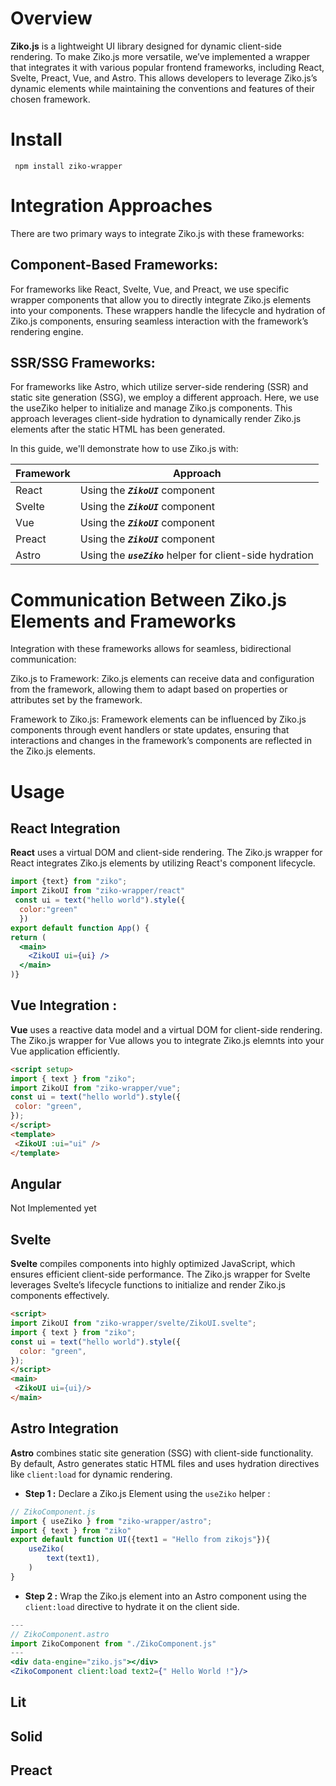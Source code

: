 # Overview

**Ziko.js** is a lightweight UI library designed for dynamic client-side rendering. To make Ziko.js more versatile, we’ve implemented a wrapper that integrates it with various popular frontend frameworks, including React, Svelte, Preact, Vue, and Astro. This allows developers to leverage Ziko.js’s dynamic elements while maintaining the conventions and features of their chosen framework.

# Install
```shell
 npm install ziko-wrapper
```

# Integration Approaches 
There are two primary ways to integrate Ziko.js with these frameworks:

## Component-Based Frameworks: 
For frameworks like React, Svelte, Vue, and Preact, we use specific wrapper components that allow you to directly integrate Ziko.js elements into your components. These wrappers handle the lifecycle and hydration of Ziko.js components, ensuring seamless interaction with the framework’s rendering engine.

## SSR/SSG Frameworks: 
For frameworks like Astro, which utilize server-side rendering (SSR) and static site generation (SSG), we employ a different approach. Here, we use the useZiko helper to initialize and manage Ziko.js components. This approach leverages client-side hydration to dynamically render Ziko.js elements after the static HTML has been generated.

In this guide, we'll demonstrate how to use Ziko.js with:

|Framework|Approach|
|-|-|
|React|Using the ***`ZikoUI`*** component|
|Svelte|Using the ***`ZikoUI`*** component|
|Vue|Using the ***`ZikoUI`*** component|
|Preact|Using the ***`ZikoUI`*** component|
|Astro|Using the ***`useZiko`*** helper for client-side hydration|

# Communication Between Ziko.js Elements and Frameworks
Integration with these frameworks allows for seamless, bidirectional communication:

Ziko.js to Framework: Ziko.js elements can receive data and configuration from the framework, allowing them to adapt based on properties or attributes set by the framework.

Framework to Ziko.js: Framework elements can be influenced by Ziko.js components through event handlers or state updates, ensuring that interactions and changes in the framework’s components are reflected in the Ziko.js elements.

# Usage
## React Integration

**React** uses a virtual DOM and client-side rendering. The Ziko.js wrapper for React integrates Ziko.js elements by utilizing React's component lifecycle.

  ```jsx
  import {text} from "ziko";
  import ZikoUI from "ziko-wrapper/react"
   const ui = text("hello world").style({
    color:"green"
    })
  export default function App() {
  return (
    <main>
      <ZikoUI ui={ui} />
    </main>
  )}
  ```
## Vue Integration :

**Vue** uses a reactive data model and a virtual DOM for client-side rendering. The Ziko.js wrapper for Vue allows you to integrate Ziko.js elemnts into your Vue application efficiently.
 ```html
<script setup>
import { text } from "ziko";
import ZikoUI from "ziko-wrapper/vue";
const ui = text("hello world").style({
  color: "green",
});
</script>
<template>
  <ZikoUI :ui="ui" />
</template>
  ```
## Angular 
 Not Implemented yet
## Svelte
**Svelte** compiles components into highly optimized JavaScript, which ensures efficient client-side performance. The Ziko.js wrapper for Svelte leverages Svelte’s lifecycle functions to initialize and render Ziko.js components effectively.

```html
<script>
import ZikoUI from "ziko-wrapper/svelte/ZikoUI.svelte";
import { text } from "ziko";
const ui = text("hello world").style({
  color: "green",
});
</script>
<main>
 <ZikoUI ui={ui}/>
</main>

```
## Astro Integration

**Astro** combines static site generation (SSG) with client-side functionality. By default, Astro generates static HTML files and uses hydration directives like `client:load` for dynamic rendering.

- **Step 1 :** Declare a Ziko.js Element using the `useZiko` helper :
```js
// ZikoComponent.js
import { useZiko } from "ziko-wrapper/astro";
import { text } from "ziko"
export default function UI({text1 = "Hello from zikojs"}){
    useZiko(
        text(text1),
    )
}
```
- **Step 2 :** Wrap the Ziko.js element into an Astro component using the `client:load` directive to hydrate it on the client side.
```jsx
---
// ZikoComponent.astro
import ZikoComponent from "./ZikoComponent.js"
---
<div data-engine="ziko.js"></div>
<ZikoComponent client:load text2={" Hello World !"}/>
```

## Lit 
## Solid 
## Preact 
